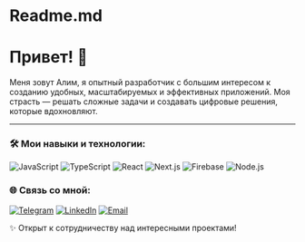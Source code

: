 # Readme.md

# Привет! 👋

Меня зовут Алим, я опытный разработчик с большим интересом к созданию удобных, масштабируемых и эффективных приложений. Моя страсть — решать сложные задачи и создавать цифровые решения, которые вдохновляют.

---

### 🛠️ Мои навыки и технологии:

![JavaScript](https://img.shields.io/badge/-JavaScript-000?logo=javascript&logoColor=F7DF1E)
![TypeScript](https://img.shields.io/badge/-TypeScript-000?logo=typescript&logoColor=3178C6)
![React](https://img.shields.io/badge/-React-000?logo=react&logoColor=61DAFB)
![Next.js](https://img.shields.io/badge/-Next.js-000?logo=next.js&logoColor=FFFFFF)
![Firebase](https://img.shields.io/badge/-Firebase-000?logo=firebase&logoColor=FFCA28)
![Node.js](https://img.shields.io/badge/-Node.js-000?logo=node.js&logoColor=339933)


### 🌐 Связь со мной:

[![Telegram](https://img.shields.io/badge/-Telegram-000?logo=telegram&logoColor=white)](@alimchik_02)
[![LinkedIn](https://img.shields.io/badge/-LinkedIn-000?logo=linkedin&logoColor=0077B5)](www.linkedin.com/in/alim-bilimov-25032a33a)
[![Email](https://img.shields.io/badge/-Email-000?logo=gmail&logoColor=EA4335)](alimbilimov@gmail.com)


✨ Открыт к сотрудничеству над интересными проектами!
